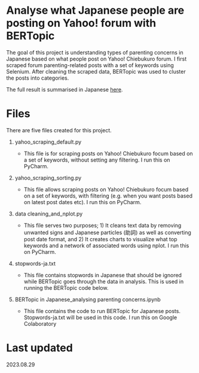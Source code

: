 # Analyse what Japanese people are posting on Yahoo! forum with BERTopic
The goal of this project is understanding types of parenting concerns in Japanese based on what people post on Yahoo! Chiebukuro forum. 
I first scraped forum parenting-related posts with a set of keywords using Selenium. After cleaning the scraped data, BERTopic was used to cluster the posts into categories. 

The full result is summarised in Japanese [here](https://note.com/ati_sum/n/n236c2669b6dd#4a63873f-5949-45e0-9d3c-2014159a7322).

# Files 
There are five files created for this project. 

1. yahoo_scraping_default.py
   * This file is for scraping posts on Yahoo! Chiebukuro focum based on a set of keywords, without setting any filtering. I run this on PyCharm.

2. yahoo_scraping_sorting.py
   * This file allows scraping posts on Yahoo! Chiebukuro focum based on a set of keywords, with filtering (e.g. when you want posts based on latest post dates etc). I run this on PyCharm.

3. data cleaning_and_nplot.py
   * This file serves two purposes; 1) It cleans text data by removing unwanted signs and Japanese particles (助詞) as well as converting post date format, and 2) It creates charts to visualize what top keywords and a network of associated words using nplot. I run this on PyCharm.
  
4. stopwords-ja.txt
   * This file contains stopwords in Japanese that should be ignored while BERTopic goes through the data in analysis. This is used in running the BERTopic code below.
  
5. BERTopic in Japanese_analysing parenting concerns.ipynb
   * This file contains the code to run BERTopic for Japanese posts. Stopwords-ja.txt will be used in this code. I run this on Google Colaboratory

# Last updated
2023.08.29
